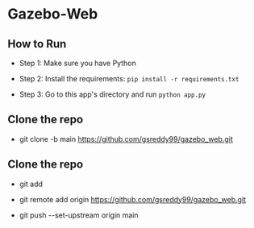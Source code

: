 # Gazebo-Web
## How to Run

- Step 1: Make sure you have Python

- Step 2: Install the requirements: `pip install -r requirements.txt`

- Step 3: Go to this app's directory and run `python app.py`


## Clone the repo
- git clone -b main https://github.com/gsreddy99/gazebo_web.git

## Clone the repo

- git add <filename>

- git remote add origin https://github.com/gsreddy99/gazebo_web.git

- git push --set-upstream origin main